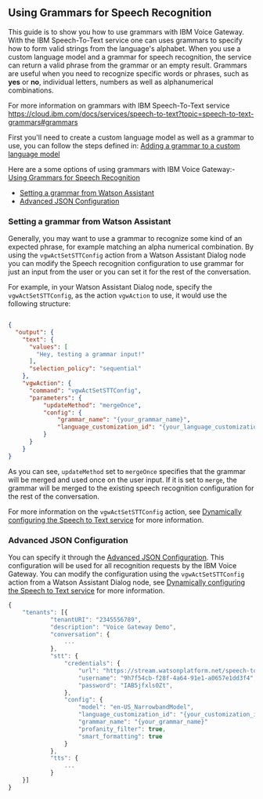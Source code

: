 ## Using Grammars for Speech Recognition <!-- omit in toc -->


This guide is to show you how to use grammars with IBM Voice Gateway. With the IBM Speech-To-Text service one can uses grammars to specify how to form valid strings from the language's alphabet. When you use a custom language model and a grammar for speech recognition, the service can return a valid phrase from the grammar or an empty result. Grammars are useful when you need to recognize specific words or phrases, such as **yes** or **no**, individual letters, numbers as well as alphanumerical combinations.

For more information on grammars with IBM Speech-To-Text service https://cloud.ibm.com/docs/services/speech-to-text?topic=speech-to-text-grammars#grammars

First you'll need to create a custom language model as well as a grammar to use, you can follow the steps defined in: [Adding a grammar to a custom language model](https://cloud.ibm.com/docs/services/speech-to-text?topic=speech-to-text-grammarAdd#grammarAdd)

Here are a some options of using grammars with IBM Voice Gateway:- [Using Grammars for Speech Recognition](#using-grammars-for-speech-recognition)

- [Setting a grammar from Watson Assistant](#setting-a-grammar-from-watson-assistant)
- [Advanced JSON Configuration](#advanced-json-configuration)

### Setting a grammar from Watson Assistant

Generally, you may want to use a grammar to recognize some kind of an expected phrase, for example matching an alpha numerical combination. By using the `vgwActSetSTTConfig` action from a Watson Assistant Dialog node you can modify the Speech recognition configuration to use grammar for just an input from the user or you can set it for the rest of the conversation.

For example, in your Watson Assistant Dialog node, specify the `vgwActSetSTTConfig`, as the action `vgwAction` to use, it would use the following structure:

```json

{
  "output": {
    "text": {
      "values": [
        "Hey, testing a grammar input!"
      ],
      "selection_policy": "sequential"
    },
    "vgwAction": {
      "command": "vgwActSetSTTConfig",
      "parameters": {
		  "updateMethod": "mergeOnce",
		  "config": {
			  "grammar_name": "{your_grammar_name}",
			  "language_customization_id": "{your_language_customization_id}"
		  }
      }
    }
}
```

As you can see, `updateMethod` set to `mergeOnce` specifies that the grammar will be merged and used once on the user input. If it is set to `merge`, the grammar will be merged to the existing speech recognition configuration for the rest of the conversation.

For more information on the `vgwActSetSTTConfig` action, see [Dynamically configuring the Speech to Text service](https://www.ibm.com/support/knowledgecenter/SS4U29/dynamicstt.html) for more information.



### Advanced JSON Configuration

You can specify it through the [Advanced JSON Configuration](https://www.ibm.com/support/knowledgecenter/SS4U29/json_config_props.html). This configuration will be used for all recognition requests by the IBM Voice Gateway. You can modify the configuration using the `vgwActSetSTTConfig` action from a Watson Assistant Dialog node, see [Dynamically configuring the Speech to Text service](https://www.ibm.com/support/knowledgecenter/SS4U29/dynamicstt.html) for more information.

```javascript
{
    "tenants": [{
            "tenantURI": "2345556789",
            "description": "Voice Gateway Demo",
            "conversation": {
				...
            },
            "stt": {
                "credentials": {
                    "url": "https://stream.watsonplatform.net/speech-to-text/api",
                    "username": "9h7f54cb-f28f-4a64-91e1-a0657e1dd3f4",
                    "password": "IAB5jfxls0Zt",
                },
                "config": {
                    "model": "en-US_NarrowbandModel",
					"language_customization_id": "{your_customization_id}",
					"grammar_name": "{your_grammar_name}"
                    "profanity_filter": true,
                    "smart_formatting": true
                }
            },
            "tts": {
				...
            }
	}]
}
```


